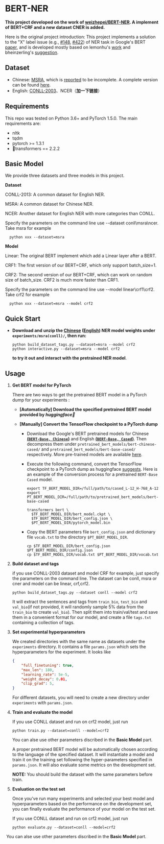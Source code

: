 # BERT-NER

**This project developed on the work of [weizhepei/BERT-NER](https://github.com/weizhepei/BERT-NER). A implement of BERT+CRF and a new dataset CNER is added.**

Here is the original project introduction:
This project implements a solution to the "X" label issue (e.g., [#148](https://github.com/huggingface/pytorch-transformers/issues/148), [#422](https://github.com/huggingface/pytorch-transformers/issues/422)) of NER task in Google's BERT [paper](https://arxiv.org/pdf/1810.04805.pdf), and is developed mostly based on lemonhu's [work](https://github.com/lemonhu/NER-BERT-pytorch) and bheinzerling's [suggestion](https://github.com/huggingface/pytorch-transformers/issues/64#issuecomment-443703063).


## Dataset

- Chinese: [MSRA](http://sighan.cs.uchicago.edu/bakeoff2006/), which is [reported](https://github.com/lemonhu/NER-BERT-pytorch/issues/9) to be incomplete. A complete version can be found [here](https://github.com/buppt/ChineseNER/tree/master/data/MSRA).
- English: [CONLL-2003](https://www.clips.uantwerpen.be/conll2003/ner/)、NCER（**加一下链接**）

## Requirements

This repo was tested on Python 3.6+ and PyTorch 1.5.0. The main requirements are:

- nltk
- tqdm
- pytorch >= 1.3.1
- 🤗transformers == 2.2.2

## Basic Model

We provide three datasets and three models in this project. 

**Dataset**

CONLL-2013: A common dataset for English NER.

MSRA: A common dataset for Chinese NER.

NCER: Another dataset for English NER with more categories than CONLL.

Specify the parameters on the command line use --dataset conll\msra\ncer. Take msra for example 

```shell
  python xxx --dataset=msra
```

**Model**

Linear: The original BERT implement which add a Linear layer after a BERT. 

CRF1: The first version of our BERT+CRF, which only support batch_size=1.

CRF2: The second version of our BERT+CRF, which can work on random size of batch_size. CRF2 is much more faster than CRF1.

Specify the parameters on the command line use --model linear\crf1\crf2. Take crf2 for example 

```shell
  python xxx --dataset=msra --model crf2
```

## Quick Start

- **Download and unzip the [Chinese](https://drive.google.com/open?id=1eo4HwLrix-Zbiu5qSl29cc_3uUGKF9yZ) ([English](https://drive.google.com/open?id=1iS2Zu93ecmvxYlIrAxv0A5qG_r0o8Exy)) NER model weights under `experiments/msra(conll)/`, then  run:**

  ```shell
  python build_dataset_tags.py --dataset=msra --model crf2
  python interactive.py --dataset=msra --model crf2
  ```

  **to try it out and interact with the pretrained NER model**.

## Usage

1. **Get BERT model for PyTorch**

   There are two ways to get the pretrained BERT model in a PyTorch dump for your experiments :

   - **[Automatically] Download the specified pretrained BERT model provided by *huggingface🤗***

   - **[Manually] Convert the TensorFlow checkpoint to a PyTorch dump**

     - Download the Google's BERT pretrained models for Chinese  **[(`BERT-Base, Chinese`)](https://storage.googleapis.com/bert_models/2018_11_03/chinese_L-12_H-768_A-12.zip)** and English **[(`BERT-Base, Cased`)](https://storage.googleapis.com/bert_models/2018_10_18/cased_L-12_H-768_A-12.zip)**. Then decompress them under `pretrained_bert_models/bert-chinese-cased/` and `pretrained_bert_models/bert-base-cased/` respectively. More pre-trained models are available [here](https://github.com/google-research/bert#pre-trained-models).

     - Execute the following command,  convert the TensorFlow checkpoint to a PyTorch dump as huggingface [suggests](https://huggingface.co/pytorch-transformers/converting_tensorflow_models.html). Here is an example of the conversion process for a pretrained `BERT-Base Cased` model.

       ```shell
       export TF_BERT_MODEL_DIR=/full/path/to/cased_L-12_H-768_A-12
       export PT_BERT_MODEL_DIR=/full/path/to/pretrained_bert_models/bert-base-cased
        
       transformers bert \
         $TF_BERT_MODEL_DIR/bert_model.ckpt \
         $TF_BERT_MODEL_DIR/bert_config.json \
         $PT_BERT_MODEL_DIR/pytorch_model.bin
       ```

     - Copy the BERT parameters file `bert_config.json` and dictionary file `vocab.txt` to the directory `$PT_BERT_MODEL_DIR`.

       ```
       cp $TF_BERT_MODEL_DIR/bert_config.json $PT_BERT_MODEL_DIR/config.json
       cp $TF_BERT_MODEL_DIR/vocab.txt $PT_BERT_MODEL_DIR/vocab.txt
       ```

2. **Build dataset and tags**

   if you use CONLL-2003 dataset and model CRF for example, just specify the parameters on the command line. The dataset  can be conll, msra or cner and  model can be linear, crf,crf2. 

   ```shell
   python build_dataset_tags.py --dataset conll --model crf2
   ```

   It will extract the sentences and tags from `train_bio`, `test_bio` and `val_bio`(if not provided, it will randomly sample 5% data from the `train_bio` to create `val_bio`). Then split them into train/val/test and save them in a convenient format for our model, and create a file `tags.txt` containing a collection of tags.

3. **Set experimental hyperparameters**

   We created directories with the same name as datasets under the `experiments` directory. It contains a file `params.json` which sets the hyperparameters for the experiment. It looks like

   ```json
   {
       "full_finetuning": true,
       "max_len": 180,
       "learning_rate": 5e-5,
       "weight_decay": 0.01,
       "clip_grad": 5,
   }
   ```

   For different datasets, you will need to create a new directory under `experiments` with  `params.json`.

4. **Train and evaluate the model**

   If you use CONLL dataset and run on crf2 model, just run 

   ```shell
   python train.py --dataset=conll --model=crf2
   ```

   You can alse use other parameters discribed in the **Basic Model** part.

   A proper pretrained BERT model will be automatically chosen according to the language of the specified dataset. It will instantiate a model and train it on the training set following the hyper-parameters specified in `params.json`. It will also evaluate some metrics on the development set.
   
   **NOTE:** You should build the dataset with the same parameters before train. 

5. **Evaluation on the test set**

   Once you've run many experiments and selected your best model and hyperparameters based on the performance on the development set, you can finally evaluate the performance of your model on the test set.

   If you use CONLL dataset and run on crf2 model, just run 

   ```shell
   python evaluate.py --dataset=conll --model=crf2
   ```


​       You can alse use other parameters discribed in the **Basic Model** part.